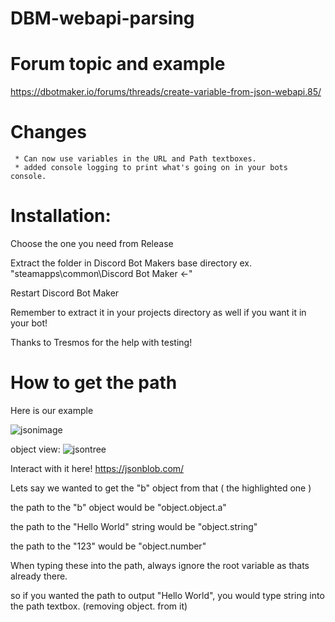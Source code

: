 # DBM-webapi-parsing

# Forum topic and example
https://dbotmaker.io/forums/threads/create-variable-from-json-webapi.85/

 # Changes
     * Can now use variables in the URL and Path textboxes.
     * added console logging to print what's going on in your bots console.


 # Installation: 

Choose the one you need from Release

Extract the folder in Discord Bot Makers base directory
 ex. "steamapps\common\Discord Bot Maker <-"

Restart Discord Bot Maker

Remember to extract it in your projects directory as well if you want it in your bot!

Thanks to Tresmos for the help with testing!

 # How to get the path
 
 Here is our example
 
![jsonimage](https://i.gyazo.com/349715d816924fd40c7d521f5d45f798.png)


object view:
![jsontree](https://i.gyazo.com/7e1529df4b2894f9875ead96b56c01d8.png)

Interact with it here! https://jsonblob.com/

Lets say we wanted to get the "b" object from that ( the highlighted one )

the path to the "b" object would be  "object.object.a"

the path to the "Hello World" string would be "object.string"

the path to the "123" would be "object.number"

When typing these into the path, always ignore the root variable as thats already there.

so if you wanted the path to output "Hello World", you would type   string   into the path textbox. (removing object. from it)


 
 
